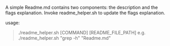 A simple Readme.md contains two components: the description and the flags explanation. 
Invoke readme_helper.sh to update the flags explanation.

usage:
> ./readme_helper.sh [COMMAND] [README_FILE_PATH]
e.g.
> ./readme_helper.sh "grep -h" "Readme.md"
